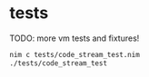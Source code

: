# tests

TODO: more vm tests and fixtures!

```bash
nim c tests/code_stream_test.nim
./tests/code_stream_test
```
